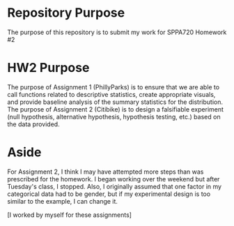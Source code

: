 # Repository Purpose
The purpose of this repository is to submit my work for SPPA720 Homework #2 
# HW2 Purpose
The purpose of Assignment 1 (PhillyParks) is to ensure that we are able to call functions related to descriptive statistics, create appropriate visuals, and provide baseline analysis of the summary statistics for the distribution.
The purpose of Assignment 2 (Citibike) is to design a falsifiable experiment (null hypothesis, alternative hypothesis, hypothesis testing, etc.) based on the data provided.
# Aside
For Assignment 2, I think I may have attempted more steps than was prescribed for the homework. I began working over the weekend but after Tuesday's class, I stopped. Also, I originally assumed that one factor in my categorical data had to be gender, but if my experimental design is too similar to the example, I can change it.

[I worked by myself for these assignments]
